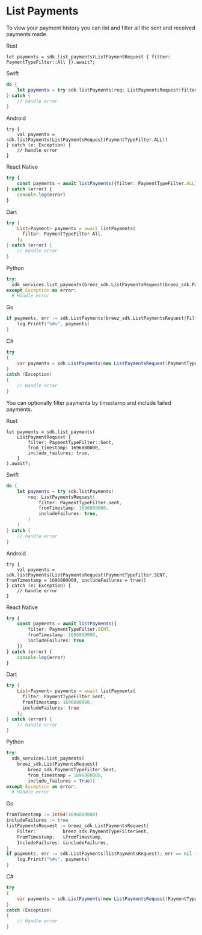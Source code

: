 # List Payments

To view your payment history you can list and filter all the sent and received payments made.

<custom-tabs category="lang">
<div slot="title">Rust</div>
<section>

```rust,ignore
let payments = sdk.list_payments(ListPaymentRequest { filter: PaymentTypeFilter::All }).await?;
```
</section>

<div slot="title">Swift</div>
<section>

```swift
do {
    let payments = try sdk.listPayments(req: ListPaymentsRequest(filter: PaymentTypeFilter.all))
} catch {
    // handle error
}
```
</section>

<div slot="title">Android</div>
<section>

```kotlin,ignore
try {
    val payments = sdk.listPayments(ListPaymentsRequest(PaymentTypeFilter.ALL))
} catch (e: Exception) {
    // handle error
}
```
</section>

<div slot="title">React Native</div>
<section>

```typescript
try {
    const payments = await listPayments({filter: PaymentTypeFilter.ALL})
} catch (error) {
    console.log(error)
}
```
</section>

<div slot="title">Dart</div>
<section>

```dart
try {
    List<Payment> payments = await listPayments(
      filter: PaymentTypeFilter.All,
    );
} catch (error) {
    // handle error
}
```
</section>

<div slot="title">Python</div>
<section>

```python
try:
  sdk_services.list_payments(breez_sdk.ListPaymentsRequest(breez_sdk.PaymentTypeFilter.All))
except Exception as error:
  # Handle error
```
</section>

<div slot="title">Go</div>
<section>

```go
if payments, err := sdk.ListPayments(breez_sdk.ListPaymentsRequest{Filter: breez_sdk.PaymentTypeFilterAll}); err == nil {
    log.Printf("%#v", payments)
}
```
</section>

<div slot="title">C#</div>
<section>

```cs
try 
{
    var payments = sdk.ListPayments(new ListPaymentsRequest(PaymentTypeFilter.ALL));
} 
catch (Exception) 
{
    // Handle error
}
```
</section>
</custom-tabs>

You can optionally filter payments by timestamp and include failed payments.

<custom-tabs category="lang">
<div slot="title">Rust</div>
<section>

```rust,ignore
let payments = sdk.list_payments(
    ListPaymentRequest { 
        filter: PaymentTypeFilter::Sent,
        from_timestamp: 1696880000,
        include_failures: true,
    }
).await?;
```
</section>

<div slot="title">Swift</div>
<section>

```swift
do {
    let payments = try sdk.listPayments(
        req: ListPaymentsRequest(
            filter: PaymentTypeFilter.sent,
            fromTimestamp: 1696880000,
            includeFailures: true,
        )
    )
} catch {
    // handle error
}
```
</section>

<div slot="title">Android</div>
<section>

```kotlin,ignore
try {
    val payments = sdk.listPayments(ListPaymentsRequest(PaymentTypeFilter.SENT, fromTimestamp = 1696880000, includeFailures = true))
} catch (e: Exception) {
    // handle error
}
```
</section>

<div slot="title">React Native</div>
<section>

```typescript
try {
    const payments = await listPayments({
        filter: PaymentTypeFilter.SENT, 
        fromTimestamp: 1696880000,
        includeFailures: true
    })
} catch (error) {
    console.log(error)
}
```
</section>

<div slot="title">Dart</div>
<section>

```dart
try {
    List<Payment> payments = await listPayments(
      filter: PaymentTypeFilter.Sent,
      fromTimestamp: 1696880000,
      includeFailures: true
    );
} catch (error) {
    // handle error
}
```
</section>

<div slot="title">Python</div>
<section>

```python
try:
  sdk_services.list_payments(
    breez_sdk.ListPaymentsRequest(
        breez_sdk.PaymentTypeFilter.Sent, 
        from_timestamp = 1696880000, 
        include_failures = True))
except Exception as error:
  # Handle error
```
</section>

<div slot="title">Go</div>
<section>

```go
fromTimestamp := int64(1696880000)
includeFailures := true
listPaymentsRequest := breez_sdk.ListPaymentsRequest{
    Filter:          breez_sdk.PaymentTypeFilterSent,
    FromTimestamp:   &fromTimestamp,
    IncludeFailures: &includeFailures,
}
if payments, err := sdk.ListPayments(listPaymentsRequest); err == nil {
    log.Printf("%#v", payments)
}
```
</section>

<div slot="title">C#</div>
<section>

```cs
try 
{
    var payments = sdk.ListPayments(new ListPaymentsRequest(PaymentTypeFilter.SENT, fromTimestamp=1696880000, includeFailures=true));
} 
catch (Exception) 
{
    // Handle error
}
```
</section>
</custom-tabs>

